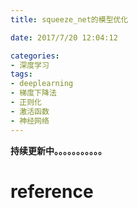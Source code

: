 ```yaml
---
title: squeeze_net的模型优化

date: 2017/7/20 12:04:12

categories:
- 深度学习
tags:
- deeplearning
- 梯度下降法
- 正则化
- 激活函数
- 神经网络
---
```


**持续更新中。。。。。。。。。。。**

# reference
